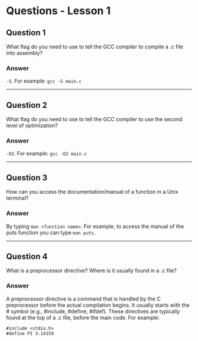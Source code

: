 # Questions - Lesson 1

## Question 1
What flag do you need to use to tell the GCC compiler to compile a .c file into assembly?
### Answer
```-S```. For example: ```gcc -S main.c```

---
## Question 2
What flag do you need to use to tell the GCC compiler to use the second level of optimization?
### Answer
```-O2```. For example: ```gcc -O2 main.c```

---
## Question 3
How can you access the documentation/manual of a function in a Unix terminal?
### Answer
By typing ```man <function name>```. For example, to access the manual of the puts function you can type ```man puts```.

---
## Question 4
What is a preprocessor directive? Where is it usually found in a .c file?
### Answer
A preprocessor directive is a command that is handled by the C preprocessor before the actual compilation begins. It usually starts with the # symbol (e.g., #include, #define, #ifdef).
These directives are typically found at the top of a .c file, before the main code. For example:
```
#include <stdio.h>
#define PI 3.14159
```
